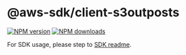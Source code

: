 # @aws-sdk/client-s3outposts

[![NPM version](https://img.shields.io/npm/v/@aws-sdk/client-s3outposts/latest.svg)](https://www.npmjs.com/package/@aws-sdk/client-s3outposts)
[![NPM downloads](https://img.shields.io/npm/dm/@aws-sdk/client-s3outposts.svg)](https://www.npmjs.com/package/@aws-sdk/client-s3outposts)

For SDK usage, please step to [SDK readme](https://github.com/aws/aws-sdk-js-v3).
